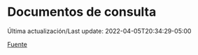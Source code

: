 # Documentos de consulta

Última actualización/Last update: 2022-04-05T20:34:29-05:00

 [Fuente](https://coronavirus.gob.mx/documentos-de-consulta/)
